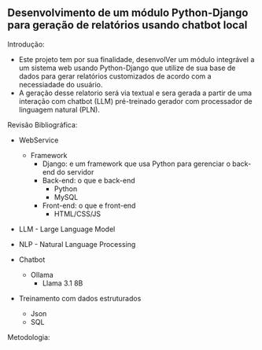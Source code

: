 ## Desenvolvimento de um módulo Python-Django para geração de relatórios usando chatbot local

Introdução: 
  * Este projeto tem por sua finalidade, desenvolVer um módulo integrável a um sistema web usando Python-Django que utilize de sua base de dados para gerar relatórios customizados de acordo com a necessiadade do usuário.
  * A geração desse relatorio será via textual e sera gerada a partir de uma interação com chatbot (LLM) pré-treinado gerador com processador de linguagem natural (PLN).

Revisão Bibliográfica:
  * WebService
    * Framework
      * Django: e um framework que usa Python para gerenciar o back-end do servidor
      * Back-end: o que e back-end
        * Python
        * MySQL
      * Front-end: o que e front-end
        * HTML/CSS/JS
      
  * LLM - Large Language Model
  * NLP - Natural Language Processing
  * Chatbot
     * Ollama
        * Llama 3.1 8B
      
  * Treinamento com dados estruturados
    * Json
    * SQL
    
Metodologia:
